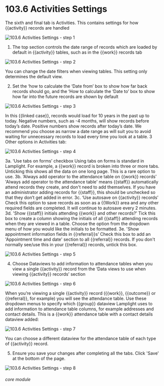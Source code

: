# 103.6 Activities Settings

The sixth and final tab is Activities. This contains settings for how {{activity}} records are handled

![103.6 Activities Settings - step 1](103.6_Activities_Settings_im_1.png)

1. The top section controls the date range of records which are loaded by default in {{activity}} tables, such as in the {{work}} records tab

![103.6 Activities Settings - step 2](103.6_Activities_Settings_im_2.png)

You can change the date filters when viewing tables. This setting only determines the default view.

2. Set the ‘how to calculate the ‘Date from’ box to show how far back records should go, and the ‘How to calculate the ‘Date to’ box to show how far into the future records are shown by default

![103.6 Activities Settings - step 3](103.6_Activities_Settings_im_3.png)

In this {{linked case}}, records would load for 10 years in the past up to today.
Negative numbers, such as -4 months, will show records before today’s date. Positive numbers show records after today’s date. We recommend you choose as narrow a date range as will suit you to avoid waiting for unnecessary records to load every time you look at a table.
3 Other options in Activities tab:

![103.6 Activities Settings - step 4](103.6_Activities_Settings_im_4.png)

3a. ‘Use tabs on forms’ checkbox
Using tabs on forms is standard in Lamplight. For example, a {{work}} record is broken into three or more tabs. Unticking this shows all the data on one long page. This is a rare option to use.
3b. ‘Always add operator to the attendance table on {{work}} records’
&#039;Always add operator to the attendance table&#039; means {{staff}} automatically attend records they create, and don&#039;t need to add themselves. If you have an administrator adding records for {{staff}}, this should be unchecked so that they don’t get added in error.
3c. ‘Use autosave on {{activity}} records’
Check this option to save records as soon as a {{Work}} area and any other required fields are completed. It will continue to autosave every 2 minutes.
3d. &#039;Show {{staff}} initials attending {{work}} and other records?’
Tick this box to create a column showing the initials of all {{staff}} attending records when they are viewed in a table. Choose the option from the dropdown menu of how you would like the initials to be formatted.
3e. &#039;Show appointment information fields in {{referral}}s’
Check this box to add an &#039;Appointment time and date&#039; section to all {{referral}} records. If you don&#039;t normally see/use this in your {{referral}} records, untick this box.

![103.6 Activities Settings - step 5](103.6_Activities_Settings_im_5.png)

4. Choose Dataviews to add information to attendance tables when you view a single {{activity}} record from the ‘Data views to use when viewing {{activity}} records’ section

![103.6 Activities Settings - step 6](103.6_Activities_Settings_im_6.png)

When you’re viewing a single {{activity}} record ({{work}}, {{outcome}} or {{referral}}, for example) you will see the attendance table. Use these dropdown menus to specify which {{group}} dataview Lamplight uses to add information to attendance table columns, for example addresses and contact details.
This is a {{work}} attendance table with a contact details dataview added:

![103.6 Activities Settings - step 7](103.6_Activities_Settings_im_7.png)

You can choose a different dataview for the attendance table of each type of {{activity}} record.

5. Ensure you save your changes after completing all the tabs. Click &#039;Save&#039; at the bottom of the page.

![103.6 Activities Settings - step 8](103.6_Activities_Settings_im_8.png)


###### core module